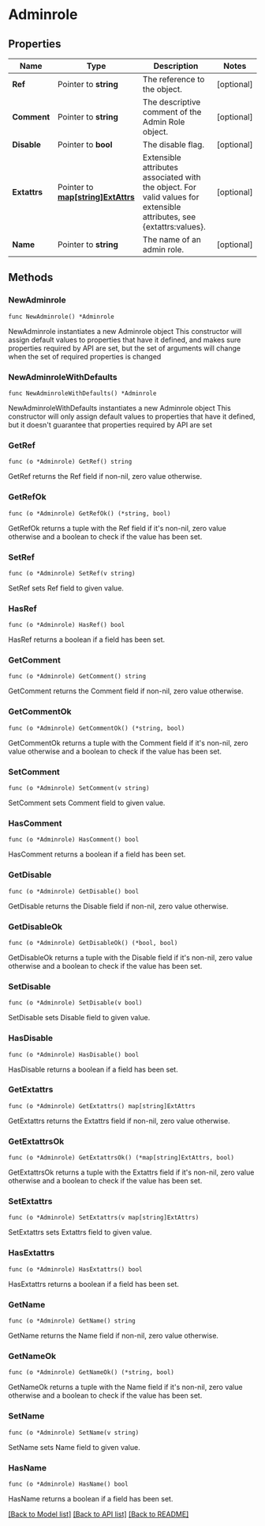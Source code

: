 # Adminrole

## Properties

Name | Type | Description | Notes
------------ | ------------- | ------------- | -------------
**Ref** | Pointer to **string** | The reference to the object. | [optional] 
**Comment** | Pointer to **string** | The descriptive comment of the Admin Role object. | [optional] 
**Disable** | Pointer to **bool** | The disable flag. | [optional] 
**Extattrs** | Pointer to [**map[string]ExtAttrs**](ExtAttrs.md) | Extensible attributes associated with the object. For valid values for extensible attributes, see {extattrs:values}. | [optional] 
**Name** | Pointer to **string** | The name of an admin role. | [optional] 

## Methods

### NewAdminrole

`func NewAdminrole() *Adminrole`

NewAdminrole instantiates a new Adminrole object
This constructor will assign default values to properties that have it defined,
and makes sure properties required by API are set, but the set of arguments
will change when the set of required properties is changed

### NewAdminroleWithDefaults

`func NewAdminroleWithDefaults() *Adminrole`

NewAdminroleWithDefaults instantiates a new Adminrole object
This constructor will only assign default values to properties that have it defined,
but it doesn't guarantee that properties required by API are set

### GetRef

`func (o *Adminrole) GetRef() string`

GetRef returns the Ref field if non-nil, zero value otherwise.

### GetRefOk

`func (o *Adminrole) GetRefOk() (*string, bool)`

GetRefOk returns a tuple with the Ref field if it's non-nil, zero value otherwise
and a boolean to check if the value has been set.

### SetRef

`func (o *Adminrole) SetRef(v string)`

SetRef sets Ref field to given value.

### HasRef

`func (o *Adminrole) HasRef() bool`

HasRef returns a boolean if a field has been set.

### GetComment

`func (o *Adminrole) GetComment() string`

GetComment returns the Comment field if non-nil, zero value otherwise.

### GetCommentOk

`func (o *Adminrole) GetCommentOk() (*string, bool)`

GetCommentOk returns a tuple with the Comment field if it's non-nil, zero value otherwise
and a boolean to check if the value has been set.

### SetComment

`func (o *Adminrole) SetComment(v string)`

SetComment sets Comment field to given value.

### HasComment

`func (o *Adminrole) HasComment() bool`

HasComment returns a boolean if a field has been set.

### GetDisable

`func (o *Adminrole) GetDisable() bool`

GetDisable returns the Disable field if non-nil, zero value otherwise.

### GetDisableOk

`func (o *Adminrole) GetDisableOk() (*bool, bool)`

GetDisableOk returns a tuple with the Disable field if it's non-nil, zero value otherwise
and a boolean to check if the value has been set.

### SetDisable

`func (o *Adminrole) SetDisable(v bool)`

SetDisable sets Disable field to given value.

### HasDisable

`func (o *Adminrole) HasDisable() bool`

HasDisable returns a boolean if a field has been set.

### GetExtattrs

`func (o *Adminrole) GetExtattrs() map[string]ExtAttrs`

GetExtattrs returns the Extattrs field if non-nil, zero value otherwise.

### GetExtattrsOk

`func (o *Adminrole) GetExtattrsOk() (*map[string]ExtAttrs, bool)`

GetExtattrsOk returns a tuple with the Extattrs field if it's non-nil, zero value otherwise
and a boolean to check if the value has been set.

### SetExtattrs

`func (o *Adminrole) SetExtattrs(v map[string]ExtAttrs)`

SetExtattrs sets Extattrs field to given value.

### HasExtattrs

`func (o *Adminrole) HasExtattrs() bool`

HasExtattrs returns a boolean if a field has been set.

### GetName

`func (o *Adminrole) GetName() string`

GetName returns the Name field if non-nil, zero value otherwise.

### GetNameOk

`func (o *Adminrole) GetNameOk() (*string, bool)`

GetNameOk returns a tuple with the Name field if it's non-nil, zero value otherwise
and a boolean to check if the value has been set.

### SetName

`func (o *Adminrole) SetName(v string)`

SetName sets Name field to given value.

### HasName

`func (o *Adminrole) HasName() bool`

HasName returns a boolean if a field has been set.


[[Back to Model list]](../README.md#documentation-for-models) [[Back to API list]](../README.md#documentation-for-api-endpoints) [[Back to README]](../README.md)


